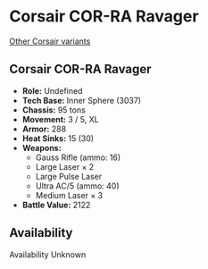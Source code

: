 # Corsair COR-RA Ravager

[Other Corsair variants](../corsair.md)

## Corsair COR-RA Ravager
- **Role:** Undefined
- **Tech Base:** Inner Sphere (3037)
- **Chassis:** 95 tons
- **Movement:** 3 / 5, XL
- **Armor:** 288
- **Heat Sinks:** 15 (30)
- **Weapons:**
  - Gauss Rifle (ammo: 16)
  - Large Laser × 2
  - Large Pulse Laser
  - Ultra AC/5 (ammo: 40)
  - Medium Laser × 3
- **Battle Value:** 2122

## Availability

Availability Unknown


